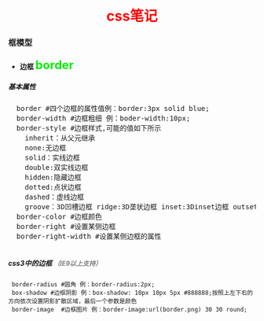 <h1 align='center'><font color=red>css笔记</font></h1>

### 框模型
 * #### 边框 <font size=5 color=gree>border</font>
 ##### 基本属性
 <pre>
  border #四个边框的属性值例：border:3px solid blue;
  border-width #边框粗细 例：boder-width:10px;
  border-style #边框样式,可能的值如下所示
    inherit：从父元继承
    none:无边框
    solid：实线边框
    double:双实线边框
    hidden:隐藏边框
    dotted:点状边框
    dashed：虚线边框
    groove：3D凹槽边框 ridge:3D垄状边框 inset:3Dinset边框 outset:3Doutset边框
  border-color #边框颜色
  border-right #设置某侧边框
  border-right-width #设置某侧边框的属性
 </pre>

 ##### css3中的边框 <font size=2 color=gray>（IE9以上支持）</font>
 ```
  border-radius #圆角 例：border-radius:2px;
  box-shadow #边框阴影 例：box-shadow: 10px 10px 5px #888888;按照上左下右的方向依次设置阴影扩散区域，最后一个参数是颜色
  border-image  #边框图片 例：border-image:url(border.png) 30 30 round;
 ```
